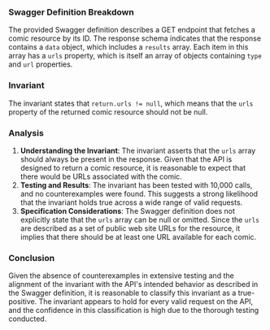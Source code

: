 ### Swagger Definition Breakdown
The provided Swagger definition describes a GET endpoint that fetches a comic resource by its ID. The response schema indicates that the response contains a `data` object, which includes a `results` array. Each item in this array has a `urls` property, which is itself an array of objects containing `type` and `url` properties.

### Invariant
The invariant states that `return.urls != null`, which means that the `urls` property of the returned comic resource should not be null.

### Analysis
1. **Understanding the Invariant**: The invariant asserts that the `urls` array should always be present in the response. Given that the API is designed to return a comic resource, it is reasonable to expect that there would be URLs associated with the comic.
2. **Testing and Results**: The invariant has been tested with 10,000 calls, and no counterexamples were found. This suggests a strong likelihood that the invariant holds true across a wide range of valid requests.
3. **Specification Considerations**: The Swagger definition does not explicitly state that the `urls` array can be null or omitted. Since the `urls` are described as a set of public web site URLs for the resource, it implies that there should be at least one URL available for each comic.

### Conclusion
Given the absence of counterexamples in extensive testing and the alignment of the invariant with the API's intended behavior as described in the Swagger definition, it is reasonable to classify this invariant as a true-positive. The invariant appears to hold for every valid request on the API, and the confidence in this classification is high due to the thorough testing conducted.
